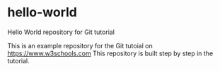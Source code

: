 # hello-world
Hello World repository for Git tutorial

This is an example repository for the Git tutoial on https://www.w3schools.com
This repository is built step by step in the tutorial.
